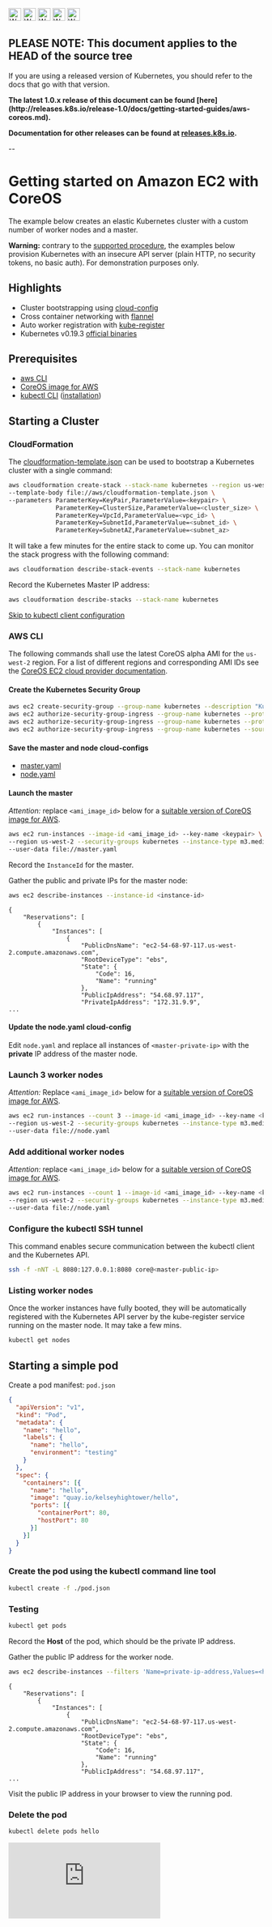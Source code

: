 <!-- BEGIN MUNGE: UNVERSIONED_WARNING -->

<!-- BEGIN STRIP_FOR_RELEASE -->

<img src="http://kubernetes.io/img/warning.png" alt="WARNING"
     width="25" height="25">
<img src="http://kubernetes.io/img/warning.png" alt="WARNING"
     width="25" height="25">
<img src="http://kubernetes.io/img/warning.png" alt="WARNING"
     width="25" height="25">
<img src="http://kubernetes.io/img/warning.png" alt="WARNING"
     width="25" height="25">
<img src="http://kubernetes.io/img/warning.png" alt="WARNING"
     width="25" height="25">

<h2>PLEASE NOTE: This document applies to the HEAD of the source tree</h2>

If you are using a released version of Kubernetes, you should
refer to the docs that go with that version.

<strong>
The latest 1.0.x release of this document can be found
[here](http://releases.k8s.io/release-1.0/docs/getting-started-guides/aws-coreos.md).

Documentation for other releases can be found at
[releases.k8s.io](http://releases.k8s.io).
</strong>

--

<!-- END STRIP_FOR_RELEASE -->

<!-- END MUNGE: UNVERSIONED_WARNING -->

# Getting started on Amazon EC2 with CoreOS

The example below creates an elastic Kubernetes cluster with a custom number of worker nodes and a master.

**Warning:** contrary to the [supported procedure](aws.md), the examples below provision Kubernetes with an insecure API server (plain HTTP,
no security tokens, no basic auth). For demonstration purposes only.

## Highlights

* Cluster bootstrapping using [cloud-config](https://coreos.com/docs/cluster-management/setup/cloudinit-cloud-config/)
* Cross container networking with [flannel](https://github.com/coreos/flannel#flannel)
* Auto worker registration with [kube-register](https://github.com/kelseyhightower/kube-register#kube-register)
* Kubernetes v0.19.3 [official binaries](https://github.com/GoogleCloudPlatform/kubernetes/releases/tag/v0.19.3)

## Prerequisites

* [aws CLI](http://aws.amazon.com/cli)
* [CoreOS image for AWS](https://coreos.com/docs/running-coreos/cloud-providers/ec2/)
* [kubectl CLI](aws/kubectl.md) ([installation](aws.md#command-line-administration-tool-kubectl))

## Starting a Cluster

### CloudFormation

The [cloudformation-template.json](aws/cloudformation-template.json) can be used to bootstrap a Kubernetes cluster with a single command:

```bash
aws cloudformation create-stack --stack-name kubernetes --region us-west-2 \
--template-body file://aws/cloudformation-template.json \
--parameters ParameterKey=KeyPair,ParameterValue=<keypair> \
             ParameterKey=ClusterSize,ParameterValue=<cluster_size> \
             ParameterKey=VpcId,ParameterValue=<vpc_id> \
             ParameterKey=SubnetId,ParameterValue=<subnet_id> \
             ParameterKey=SubnetAZ,ParameterValue=<subnet_az>
```

It will take a few minutes for the entire stack to come up. You can monitor the stack progress with the following command:

```bash
aws cloudformation describe-stack-events --stack-name kubernetes
```

Record the Kubernetes Master IP address:

```bash
aws cloudformation describe-stacks --stack-name kubernetes
```

[Skip to kubectl client configuration](#configure-the-kubectl-ssh-tunnel)

### AWS CLI

The following commands shall use the latest CoreOS alpha AMI for the `us-west-2` region. For a list of different regions and corresponding AMI IDs see the [CoreOS EC2 cloud provider documentation](https://coreos.com/docs/running-coreos/cloud-providers/ec2/#choosing-a-channel).

#### Create the Kubernetes Security Group

```bash
aws ec2 create-security-group --group-name kubernetes --description "Kubernetes Security Group"
aws ec2 authorize-security-group-ingress --group-name kubernetes --protocol tcp --port 22 --cidr 0.0.0.0/0
aws ec2 authorize-security-group-ingress --group-name kubernetes --protocol tcp --port 80 --cidr 0.0.0.0/0
aws ec2 authorize-security-group-ingress --group-name kubernetes --source-security-group-name kubernetes
```

#### Save the master and node cloud-configs

* [master.yaml](aws/cloud-configs/master.yaml)
* [node.yaml](aws/cloud-configs/node.yaml)

#### Launch the master

*Attention:* replace `<ami_image_id>` below for a [suitable version of CoreOS image for AWS](https://coreos.com/docs/running-coreos/cloud-providers/ec2/).

```bash
aws ec2 run-instances --image-id <ami_image_id> --key-name <keypair> \
--region us-west-2 --security-groups kubernetes --instance-type m3.medium \
--user-data file://master.yaml
```

Record the `InstanceId` for the master.

Gather the public and private IPs for the master node:

```bash
aws ec2 describe-instances --instance-id <instance-id>
```

```
{
    "Reservations": [
        {
            "Instances": [
                {
                    "PublicDnsName": "ec2-54-68-97-117.us-west-2.compute.amazonaws.com", 
                    "RootDeviceType": "ebs", 
                    "State": {
                        "Code": 16, 
                        "Name": "running"
                    }, 
                    "PublicIpAddress": "54.68.97.117", 
                    "PrivateIpAddress": "172.31.9.9", 
...
```

#### Update the node.yaml cloud-config

Edit `node.yaml` and replace all instances of `<master-private-ip>` with the **private** IP address of the master node.

### Launch 3 worker nodes

*Attention:* Replace `<ami_image_id>` below for a [suitable version of CoreOS image for AWS](https://coreos.com/docs/running-coreos/cloud-providers/ec2/#choosing-a-channel).

```bash
aws ec2 run-instances --count 3 --image-id <ami_image_id> --key-name <keypair> \
--region us-west-2 --security-groups kubernetes --instance-type m3.medium \
--user-data file://node.yaml
```

### Add additional worker nodes

*Attention:* replace `<ami_image_id>` below for a [suitable version of CoreOS image for AWS](https://coreos.com/docs/running-coreos/cloud-providers/ec2/#choosing-a-channel).

```bash
aws ec2 run-instances --count 1 --image-id <ami_image_id> --key-name <keypair> \
--region us-west-2 --security-groups kubernetes --instance-type m3.medium \
--user-data file://node.yaml
```

### Configure the kubectl SSH tunnel

This command enables secure communication between the kubectl client and the Kubernetes API.

```bash
ssh -f -nNT -L 8080:127.0.0.1:8080 core@<master-public-ip>
```

### Listing worker nodes

Once the worker instances have fully booted, they will be automatically registered with the Kubernetes API server by the kube-register service running on the master node. It may take a few mins.

```bash
kubectl get nodes
```

## Starting a simple pod

Create a pod manifest: `pod.json`

```json
{
  "apiVersion": "v1",
  "kind": "Pod",
  "metadata": {
    "name": "hello",
    "labels": {
      "name": "hello",
      "environment": "testing"
    }
  },
  "spec": {
    "containers": [{
      "name": "hello",
      "image": "quay.io/kelseyhightower/hello",
      "ports": [{
        "containerPort": 80,
        "hostPort": 80
      }]
    }]
  }
}
```

### Create the pod using the kubectl command line tool

```bash
kubectl create -f ./pod.json
```

### Testing

```bash
kubectl get pods
```

Record the **Host** of the pod, which should be the private IP address.

Gather the public IP address for the worker node. 

```bash
aws ec2 describe-instances --filters 'Name=private-ip-address,Values=<host>'
```

```
{
    "Reservations": [
        {
            "Instances": [
                {
                    "PublicDnsName": "ec2-54-68-97-117.us-west-2.compute.amazonaws.com", 
                    "RootDeviceType": "ebs", 
                    "State": {
                        "Code": 16, 
                        "Name": "running"
                    }, 
                    "PublicIpAddress": "54.68.97.117", 
...
```

Visit the public IP address in your browser to view the running pod.

### Delete the pod

```bash
kubectl delete pods hello
```


<!-- BEGIN MUNGE: GENERATED_ANALYTICS -->
[![Analytics](https://kubernetes-site.appspot.com/UA-36037335-10/GitHub/docs/getting-started-guides/aws-coreos.md?pixel)]()
<!-- END MUNGE: GENERATED_ANALYTICS -->
